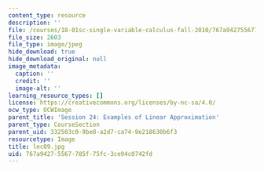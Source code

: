 ```yaml
---
content_type: resource
description: ''
file: /courses/18-01sc-single-variable-calculus-fall-2010/767a94275567785f75fc3ce94c0742fd_lec09.jpg
file_size: 2603
file_type: image/jpeg
hide_download: true
hide_download_original: null
image_metadata:
  caption: ''
  credit: ''
  image-alt: ''
learning_resource_types: []
license: https://creativecommons.org/licenses/by-nc-sa/4.0/
ocw_type: OCWImage
parent_title: 'Session 24: Examples of Linear Approximation'
parent_type: CourseSection
parent_uid: 332503c0-9be8-a2d7-ca74-9e218630b6f3
resourcetype: Image
title: lec09.jpg
uid: 767a9427-5567-785f-75fc-3ce94c0742fd
---
```


